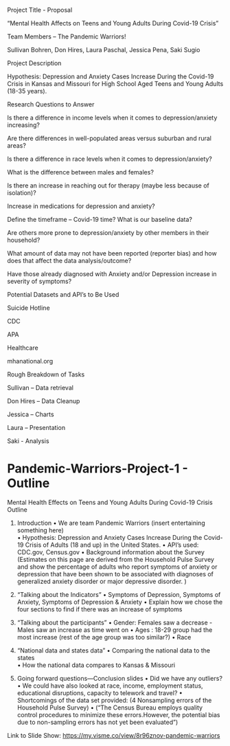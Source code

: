 Project Title - Proposal

“Mental Health Affects on Teens and Young Adults During Covid-19 Crisis” 

 

Team Members – The Pandemic Warriors! 

Sullivan Bohren, Don Hires, Laura Paschal, Jessica Pena, Saki Sugio 

 

Project Description

Hypothesis: Depression and Anxiety Cases Increase During the Covid-19 Crisis in Kansas and Missouri for High School Aged Teens and Young Adults (18-35 years). 

Research Questions to Answer 

Is there a difference in income levels when it comes to depression/anxiety increasing? 

Are there differences in well-populated areas versus suburban and rural areas? 

Is there a difference in race levels when it comes to depression/anxiety? 

What is the difference between males and females? 

Is there an increase in reaching out for therapy (maybe less because of isolation)? 

Increase in medications for depression and anxiety? 

Define the timeframe – Covid-19 time? What is our baseline data? 

Are others more prone to depression/anxiety by other members in their household? 

What amount of data may not have been reported (reporter bias) and how does that affect the data analysis/outcome? 

Have those already diagnosed with Anxiety and/or Depression increase in severity of symptoms? 

Potential Datasets and API’s to Be Used 

Suicide Hotline 

CDC  

APA 

Healthcare  

mhanational.org 

Rough Breakdown of Tasks 

Sullivan – Data retrieval 

Don Hires – Data Cleanup 

Jessica – Charts 

Laura – Presentation 

Saki - Analysis 

 

# Pandemic-Warriors-Project-1 - Outline

Mental Health Effects on Teens and Young Adults During Covid-19 Crisis
Outline
1.	Introduction 
•	We are team Pandemic Warriors (insert entertaining something here)	
•	Hypothesis: Depression and Anxiety Cases Increase During the Covid-19 Crisis of Adults (18 and up) in the United States.
•	API’s used: CDC.gov, Census.gov
•	 Background information about the Survey  
(Estimates on this page are derived from the Household Pulse Survey and show the percentage of adults who report symptoms of anxiety or depression that have been shown to be associated with diagnoses of generalized anxiety disorder or major depressive disorder. )
2.   “Talking about the Indicators”
•	Symptoms of Depression, Symptoms of Anxiety, Symptoms of Depression & Anxiety 
•	Explain how we chose the four sections to  find if there was an increase of symptoms

3.  “Talking about the participants” 
•	Gender: Females saw a decrease - Males saw an increase as time went on
•	Ages : 18-29 group had the most increase  (rest of the age group was too similar?)
•	Race
4.  “National data and states data”
•	Comparing the national data to the states	
•	How the national data compares to Kansas & Missouri

5. Going forward questions—Conclusion slides
•	Did we have any outliers?
•	We could have also looked at race, income, employment status, educational disruptions, capacity to telework and travel?
•	Shortcomings of the data set provided: (4 Nonsampling errors of the Household Pulse Survey)
•	(“The Census Bureau employs quality control procedures to minimize these errors.However, the potential bias due to non-sampling errors has not yet been evaluated”)

Link to Slide Show:
https://my.visme.co/view/8r96znov-pandemic-warriors

